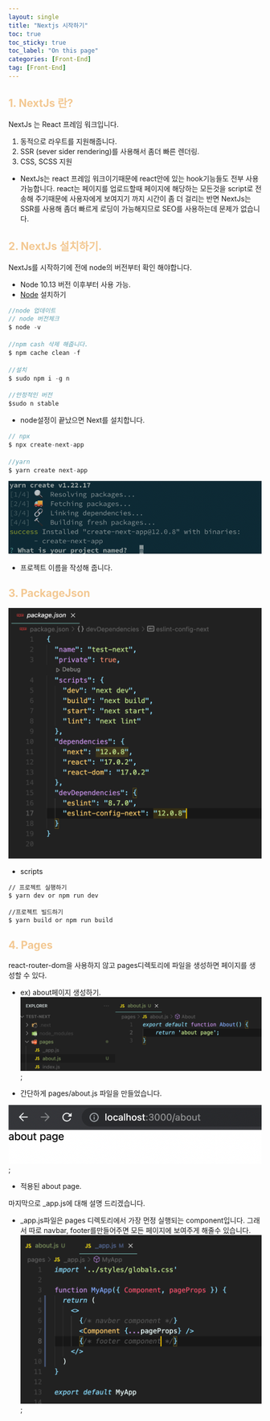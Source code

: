 ```yaml
---
layout: single
title: "Nextjs 시작하기"
toc: true
toc_sticky: true
toc_label: "On this page"
categories: [Front-End]
tag: [Front-End]
---
```


## <span style="color: #F3C892">1. NextJs 란?</span>

NextJs 는 React 프레임 워크입니다.

1. 동적으로 라우트를 지원해줍니다.
2. SSR (sever sider rendering)를 사용해서 좀더 빠른 렌더링.
3. CSS, SCSS 지원

- NextJs는 react 프레임 워크이기때문에 react안에 있는 hook기능들도 전부 사용가능합니다. react는 페이지를 업로드할때 페이지에 해당하는 모든것을 script로 전송해 주기때문에 사용자에게 보여지기 까지 시간이 좀 더 걸리는 반면 NextJs는 SSR를 사용해 좀더 빠르게 로딩이 가능해지므로 SEO를 사용하는데 문제가 없습니다.

## <span style="color: #F3C892">2. NextJs 설치하기.</span>

NextJs를 시작하기에 전에 node의 버전부터 확인 해야합니다.

- Node 10.13 버전 이후부터 사용 가능.
- [Node](https://nodejs.org/ko/) 설치하기

```javascript
//node 업데이트
// node 버전체크
$ node -v

//npm cash 삭제 해줍니다.
$ npm cache clean -f

//설치
$ sudo npm i -g n

//안정적인 버전
$sudo n stable

```

- node설정이 끝났으면 Next를 설치합니다.

```javascript
// npx
$ npx create-next-app

//yarn
$ yarn create next-app
```

![install](/images/next/nextInstall.png)

- 프로젝트 이름을 작성해 줍니다.

## <span style="color: #F3C892">3. PackageJson</span>

![packageJson](/images/next/packagejson.png)

- scripts

```javascrip
// 프로젝트 실행하기
$ yarn dev or npm run dev

//프로젝트 빌드하기
$ yarn build or npm run build
```

## <span style="color: #F3C892">4. Pages</span>

react-router-dom을 사용하지 않고 pages디렉토리에 파일을 생성하면 페이지를
생성할 수 있다.

- ex) about페이지 생성하기.
  ![about](/images/next/about.png);

- 간단하게 pages/about.js 파일을 만들었습니다.

![local](/images/next/local.png);

- 적용된 about page.

마지막으로 \_app.js에 대해 설명 드리겠습니다.

- \_app.js파일은 pages 디렉토리에서 가장 먼정 실행되는 component입니다.
  그래서 따로 navbar, footer를만들어주면 모든 페이지에 보여주게 해줄수 있습니다.
  ![app](/images/next/app.png);
